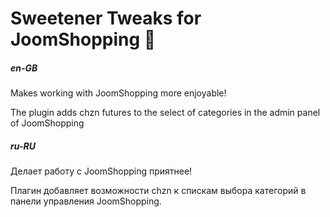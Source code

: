 # Sweetener Tweaks for JoomShopping 🙌 

##### en-GB
Makes working with JoomShopping more enjoyable!

The plugin adds chzn futures to the select of categories in the admin panel of JoomShopping

##### ru-RU
Делает работу с JoomShopping приятнее!

Плагин добавляет возможности chzn к спискам выбора категорий в панели управления JoomShopping.
